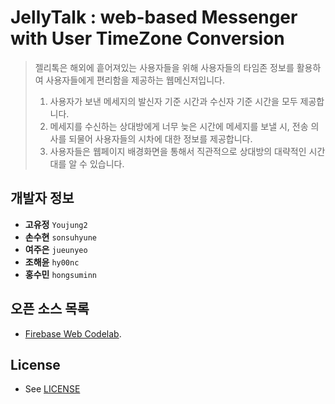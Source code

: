 # JellyTalk : web-based Messenger with User TimeZone Conversion

> 젤리톡은 해외에 흩어져있는 사용자들을 위해 사용자들의 타임존 정보를 활용하여 사용자들에게 편리함을 제공하는 웹메신저입니다.
> 1. 사용자가 보낸 메세지의 발신자 기준 시간과 수신자 기준 시간을 모두 제공합니다.
> 2. 메세지를 수신하는 상대방에게 너무 늦은 시간에 메세지를 보낼 시, 전송 의사를 되물어 사용자들의 시차에 대한 정보를 제공합니다.
> 3. 사용자들은 웹페이지 배경화면을 통해서 직관적으로 상대방의 대략적인 시간대를 알 수 있습니다.


## 개발자 정보
+ **고유정** `Youjung2`
+ **손수현** `sonsuhyune` 
+ **여주은** `jueunyeo`
+ **조해윤** `hy00nc`
+ **홍수민** `hongsuminn`

## 오픈 소스 목록
 - [Firebase Web Codelab](https://codelabs.developers.google.com/codelabs/firebase-web/).



## License
- See [LICENSE](LICENSE)
